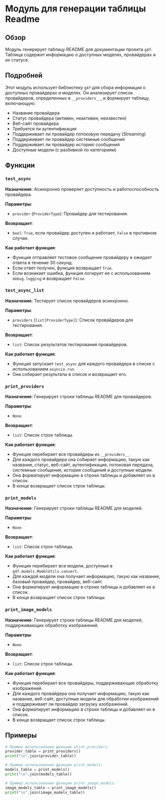 # Модуль для генерации таблицы Readme

## Обзор

Модуль генерирует таблицу README для документации проекта `g4f`. Таблица содержит информацию о доступных моделях, провайдерах и их статусе.

## Подробней

Этот модуль использует библиотеку `g4f` для сбора информации о доступных провайдерах и моделях. Он анализирует список провайдеров, определенных в `__providers__`, и формирует таблицу, включающую:

- Название провайдера
- Статус провайдера (активен, неактивен, неизвестен)
- Веб-сайт провайдера
- Требуется ли аутентификация
- Поддерживает ли провайдер потоковую передачу (Streaming)
- Поддерживает ли провайдер системные сообщения
- Поддерживает ли провайдер историю сообщений
- Доступные модели (с разбивкой по категориям)

## Функции

### `test_async`

**Назначение**: Асинхронно проверяет доступность и работоспособность провайдера.

**Параметры**:

- `provider` (`ProviderType`): Провайдер для тестирования.

**Возвращает**:

- `bool`: `True`, если провайдер доступен и работает, `False` в противном случае.

**Как работает функция**:

- Функция отправляет тестовое сообщение провайдеру и ожидает ответа в течение 30 секунд.
- Если ответ получен, функция возвращает `True`.
- Если возникает ошибка, функция логирует ее с использованием `debug.logging` и возвращает `False`.

### `test_async_list`

**Назначение**: Тестирует список провайдеров асинхронно.

**Параметры**:

- `providers` (`list[ProviderType]`): Список провайдеров для тестирования.

**Возвращает**:

- `list`: Список результатов тестирования провайдеров.

**Как работает функция**:

- Функция запускает `test_async` для каждого провайдера в списке с использованием `asyncio.run`.
- Она собирает результаты в список и возвращает его.

### `print_providers`

**Назначение**: Генерирует строки таблицы README для провайдеров.

**Параметры**: 

- `None`

**Возвращает**:

- `list`: Список строк таблицы.

**Как работает функция**:

- Функция перебирает все провайдеры из `__providers__`.
- Для каждого провайдера она собирает информацию, такую как название, статус, веб-сайт, аутентификация, потоковая передача, системные сообщения, история сообщений и доступные модели.
- Она форматирует информацию в строки таблицы и добавляет их в список.
- В конце возвращает список строк таблицы.

### `print_models`

**Назначение**: Генерирует строки таблицы README для моделей.

**Параметры**: 

- `None`

**Возвращает**:

- `list`: Список строк таблицы.

**Как работает функция**:

- Функция перебирает все модели, доступные в `g4f.models.ModelUtils.convert`.
- Для каждой модели она получает информацию, такую как название, базовый провайдер, провайдер, веб-сайт.
- Она форматирует информацию в строки таблицы и добавляет их в список.
- В конце возвращает список строк таблицы.

### `print_image_models`

**Назначение**: Генерирует строки таблицы README для моделей, поддерживающих обработку изображений.

**Параметры**: 

- `None`

**Возвращает**:

- `list`: Список строк таблицы.

**Как работает функция**:

- Функция перебирает все провайдеры, поддерживающие обработку изображений.
- Для каждого провайдера она получает информацию, такую как название, веб-сайт, доступные модели для обработки изображений и поддерживает ли провайдер загрузку изображений.
- Она форматирует информацию в строки таблицы и добавляет их в список.
- В конце возвращает список строк таблицы.


## Примеры

```python
# Пример использования функции print_providers:
provider_table = print_providers()
print("\n".join(provider_table))

# Пример использования функции print_models:
models_table = print_models()
print("\n".join(models_table))

# Пример использования функции print_image_models:
image_models_table = print_image_models()
print("\n".join(image_models_table))
```